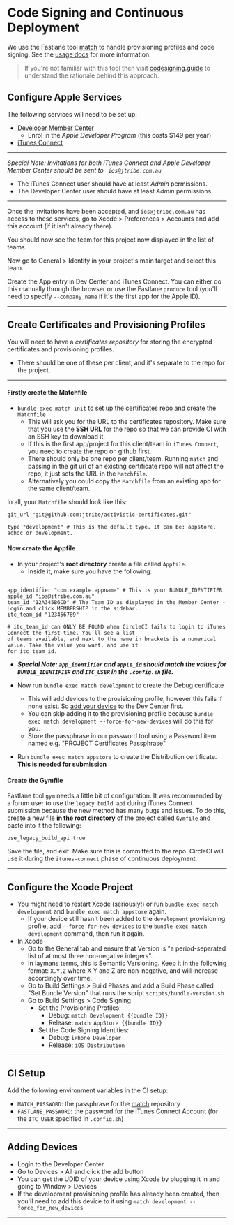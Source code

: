 # Code Signing and Continuous Deployment

We use the Fastlane tool [match](https://github.com/fastlane/match) to handle provisioning profiles
and code signing. See the [usage docs](https://github.com/fastlane/match#usage) for more information.

> If you're not familiar with this tool then visit [codesigning.guide](https://codesigning.guide/)
to understand the rationale behind this approach.

## Configure Apple Services

The following services will need to be set up:

- [Developer Member Center](https://developer.apple.com/membercenter/)
	- Enrol in the _Apple Developer Program_ (this costs $149 per year)
- [iTunes Connect](https://itunesconnect.apple.com/)

---

_Special Note: Invitations for both iTunes Connect and Apple Developer Member Center should be sent to `
ios@jtribe.com.au`._

- The iTunes Connect user should have at least _Admin_ permissions.
- The Developer Center user should have at least _Admin_ permissions.

---

Once the invitations have been accepted, and `ios@jtribe.com.au` has access to these services, go to
Xcode > Preferences > Accounts and add this account (if it isn't already there).

You should now see the team for this project now displayed in the list of teams.

Now go to General > Identity in your project's main target and select this team.

Create the App entry in Dev Center and iTunes Connect. You can either do this manually through the browser
or use the Fastlane `produce` tool (you'll need to specify `--company_name` if it's
the first app for the Apple ID).

---

## Create Certificates and Provisioning Profiles

You will need to have a _certificates repository_ for storing the encrypted certificates and
provisioning profiles.

- There should be one of these per client, and it's separate to the repo for the project.

---

#### Firstly create the Matchfile

- `bundle exec match init` to set up the certificates repo and create the `Matchfile`
  - This will ask you for the URL to the certificates repository. Make sure that you use the **SSH URL**
    for the repo so that we can provide CI with an SSH key to download it.
  - If this is the first app/project for this client/team in `iTunes Connect`, you need to create the repo on
  github first.
  - There should only be one repo per client/team. Running `match` and passing in the git url
    of an existing certificate repo will not affect the repo, it just sets the URL in the `Matchfile`.
  - Alternatively you could copy the `Matchfile` from an existing app for the same client/team.

In all, your `Matchfile` should look like this:

```text
git_url "git@github.com:jtribe/activistic-certificates.git"

type "development" # This is the default type. It can be: appstore, adhoc or development.
```

#### Now create the Appfile

- In your project's **root directory** create a file called `Appfile`.
  - Inside it, make sure you have the following:

```text

app_identifier "com.example.appname" # This is your BUNDLE_IDENTIFIER
apple_id "ios@jtribe.com.au"
team_id "12A345B6CD" # The Team ID as displayed in the Member Center - Login and click MEMBERSHIP in the sidebar.
itc_team_id "123456789"

# itc_team_id can ONLY BE FOUND when CircleCI fails to login to iTunes Connect the first time. You'll see a list
of teams available, and next to the name in brackets is a numerical value. Take the value you want, and use it
for itc_team_id.

```

- _**Special Note: `app_identifier` and `apple_id` should match the values for `BUNDLE_IDENTIFIER` and `ITC_USER`
in the `.config.sh` file.**_

- Now run `bundle exec match development` to create the Debug certificate
  - This will add devices to the provisioning profile, however this fails if none exist. So
  [add your device](#adding-devices) to the Dev Center first.
  - You can skip adding it to the provisioning profile because
  `bundle exec match development --force-for-new-devices` will do this for you.
  - Store the passphrase in our password tool using a Password item named e.g. "PROJECT Certificates Passphrase"
- Run `bundle exec match appstore` to create the Distribution certificate. **This is needed for submission**

#### Create the Gymfile

Fastlane tool `gym` needs a little bit of configuration. It was recommended by a forum user to use the `legacy
build api` during iTunes Connect submission because the new method has many bugs and issues. To do this, create a
new file **in the root directory** of the project called `Gymfile` and paste into it the following:

```text
use_legacy_build_api true
```

Save the file, and exit. Make sure this is committed to the repo. CircleCI will use it during the `itunes-connect`
 phase of continuous deployment.

---

## Configure the Xcode Project

- You might need to restart Xcode (seriously!) or run `bundle exec match development` and `bundle exec match
appstore` again.
  - If your device still hasn't been added to the `development` provisioning profile, add
  `--force-for-new-devices` to the `bundle exec match development` command, then run it again.
- In Xcode
	- Go to the General tab and ensure that Version is "a period-separated list of at most three non-negative
  integers".
	- In laymans terms, this is Semantic Versioning. Keep it in the following format: `X.Y.Z` where X Y and Z are
  non-negative, and will increase accordingly over time.
  - Go to Build Settings > Build Phases and add a Build Phase called "Set Bundle Version" that runs
    the script `scripts/bundle-version.sh`
  - Go to Build Settings > Code Signing
  	- Set the Provisioning Profiles:
      - Debug: `match Development {{bundle ID}}`
      - Release: `match AppStore {{bundle ID}}`
  	- Set the Code Signing Identities:
      - Debug: `iPhone Developer`
      - Release: `iOS Distribution`

---

## CI Setup

Add the following environment variables in the CI setup:

- `MATCH_PASSWORD`: the passphrase for the [match](https://github.com/fastlane/match) repository
- `FASTLANE_PASSWORD`: the password for the iTunes Connect Account (for the `ITC_USER` specified in `.config.sh`)

---

## Adding Devices

- Login to the Developer Center
- Go to Devices > All and click the add button
- You can get the UDID of your device using Xcode by plugging it in and going to Window > Devices
- If the development provisioning profile has already been created, then you'll need to add this
	device to it using `match development --force_for_new_devices`

---
